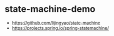 # state-machine-demo

* https://github.com/lijingyao/state-machine
* https://projects.spring.io/spring-statemachine/
